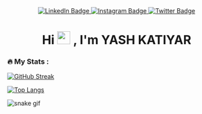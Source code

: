 <div id="badges" align="center">
  <a href="https://www.linkedin.com/in/yash-katiyar-4a222a21a/">
    <img src="https://img.shields.io/badge/LinkedIn-blue?style=for-the-badge&logo=linkedin&logoColor=white" alt="LinkedIn Badge"/>
  </a>
  <a href="https://www.instagram.com/yash_katiyar25" align="center">
    <img src="https://img.shields.io/badge/Instagram-red?style=for-the-badge&logo=instagram&logoColor=white" alt="Instagram Badge"/>
  </a>
  <a href="https://twitter.com/yash_katiyar25" align="center">
    <img src="https://img.shields.io/badge/Twitter-blue?style=for-the-badge&logo=twitter&logoColor=white" alt="Twitter Badge"/>
  </a>
</div>
<div id="header" align="center">
  <img src="https://komarev.com/ghpvc/?username=yashkatiyar2503&style=flat-square&color=blue" alt=""/>
</div>
<h1 align="center">
  Hi
  <img src="https://media.giphy.com/media/hvRJCLFzcasrR4ia7z/giphy.gif" width="30px"/>
  , I'm YASH KATIYAR
</h1>

### :fire: My Stats :
[![GitHub Streak](http://github-readme-streak-stats.herokuapp.com?user=yashkatiyar2503&theme=dark&background=000000)](https://git.io/streak-stats)

[![Top Langs](https://github-readme-stats.vercel.app/api/top-langs/?username=yashkatiyar2503&layout=compact&theme=vision-friendly-dark)](https://github.com/anuraghazra/github-readme-stats)

![snake gif](https://github.com/yashkatiyar2503/yashkatiyar2503/blob/output/github-contribution-grid-snake.gif)


